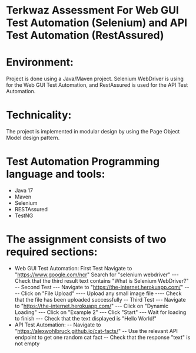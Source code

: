# Terkwaz Assessment For Web GUI Test Automation (Selenium) and API Test Automation (RestAssured)

# Environment:
Project is done using a Java/Maven project. 
Selenium WebDriver is using for the Web GUI Test Automation, and RestAssured is used for the API Test Automation.

# Technicality:
The project is implemented in modular design by using the Page Object Model design pattern. 

# Test Automation Programming language and tools:
- Java 17
- Maven
- Selenium
- RESTAssured
- TestNG

# The assignment consists of two required sections:

- Web GUI Test Automation:
First Test
Navigate to "https://www.google.com/ncr" 
Search for "selenium webdriver" 
--- Check that the third result text contains "What is Selenium WebDriver?" 
-- Second Test
--- Navigate to "https://the-internet.herokuapp.com/" 
---- Click on "File Upload" 
---- Upload any small image file 
---- Check that the file has been uploaded successfully 
-- Third Test
--- Navigate to "https://the-internet.herokuapp.com/" 
--- Click on "Dynamic Loading" 
--- Click on "Example 2" 
--- Click "Start" 
--- Wait for loading to finish 
--- Check that the text displayed is "Hello World!" 
- API Test Automation:
-- Navigate to "https://alexwohlbruck.github.io/cat-facts/" 
-- Use the relevant API endpoint to get one random cat fact 
-- Check that the response "text" is not empty
